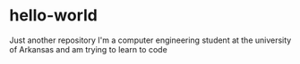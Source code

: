 # hello-world
Just another repository 
I'm a computer engineering student at the university of Arkansas and am trying to learn to code
